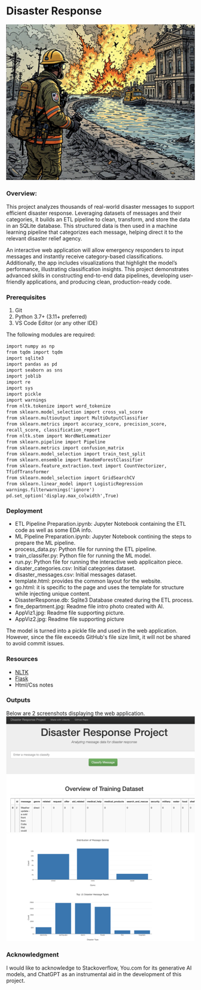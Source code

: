 # Disaster Response
![Image](fire_department.jpg)
###  **Overview:**
This project analyzes thousands of real-world disaster messages to support efficient disaster response. Leveraging datasets of messages and their categories, it builds an ETL pipeline to clean, transform, and store the data in an SQLite database. This structured data is then used in a machine learning pipeline that categorizes each message, helping direct it to the relevant disaster relief agency.

An interactive web application will allow emergency responders to input messages and instantly receive category-based classifications. Additionally, the app includes visualizations that highlight the model’s performance, illustrating classification insights. This project demonstrates advanced skills in constructing end-to-end data pipelines, developing user-friendly applications, and producing clean, production-ready code.

### Prerequisites

1. Git
2. Python 3.7+ (3.11+ preferred)
3. VS Code Editor (or any other IDE)


The following modules are required: 
```
import numpy as np
from tqdm import tqdm
import sqlite3
import pandas as pd
import seaborn as sns
import joblib
import re
import sys
import pickle
import warnings
from nltk.tokenize import word_tokenize
from sklearn.model_selection import cross_val_score
from sklearn.multioutput import MultiOutputClassifier
from sklearn.metrics import accuracy_score, precision_score, recall_score, classification_report
from nltk.stem import WordNetLemmatizer
from sklearn.pipeline import Pipeline
from sklearn.metrics import confusion_matrix
from sklearn.model_selection import train_test_split
from sklearn.ensemble import RandomForestClassifier
from sklearn.feature_extraction.text import CountVectorizer, TfidfTransformer
from sklearn.model_selection import GridSearchCV
from sklearn.linear_model import LogisticRegression
warnings.filterwarnings('ignore')
pd.set_option('display.max_colwidth',True)
```
### Deployment
- ETL Pipeline Preparation.ipynb: Jupyter Notebook containing the ETL code as well as some EDA info.
- ML Pipeline Preparation.ipynb: Jupyter Notebook contining the steps to prepare the ML pipeline.
- process_data.py: Python file for running the ETL pipeline.
- train_classifer.py: Python file for running the ML model.
- run.py: Python file for running the interactive web applicaiton piece. 
- disater_categories.csv: Initial categories dataset.
- disaster_messages.csv: Initial messages dataset.
- template.html: provides the common layout for the website.
- go.html: it is specific to the page and uses the template for structure while injecting unique content.
- DisasterResponse.db: Sqlite3 Database created during the ETL process.
- fire_department.jpg: Readme file intro photo created with AI.
- AppViz1.jpg: Readme file supporting picture.
- AppViz2.jpg: Readme file supporting picture

The model is turned into a pickle file and used in the web application. However, since the file exceeds GitHub's file size limit, it will not be shared to avoid commit issues.
### Resources

- [NLTK](https://www.nltk.org/)
- [Flask](https://flask.palletsprojects.com/en/stable/)
- Html/Css notes
### Outputs
Below are 2 screenshots displaying the web application.
![Image](AppViz1.png)
![Image](AppViz2.png)

### Acknowledgment
I would like to acknowledge to Stackoverflow, You.com for its generative AI models, and ChatGPT as an instrumental aid in the development of this project.
